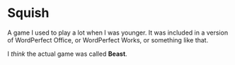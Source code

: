 # Squish

A game I used to play a lot when I was younger. It was included in a version of WordPerfect Office, or WordPerfect Works, or something like that. 

I _think_ the actual game was called **Beast**. 